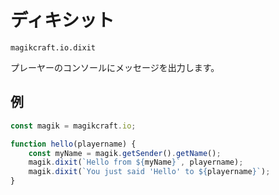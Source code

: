 
# ディキシット

`magikcraft.io.dixit`

プレーヤーのコンソールにメッセージを出力します。

## 例

```javascript
const magik = magikcraft.io;

function hello(playername) {
    const myName = magik.getSender().getName();
    magik.dixit(`Hello from ${myName}`, playername);
    magik.dixit(`You just said 'Hello' to ${playername}`);
}
```